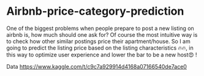 # Airbnb-price-category-prediction
One of the biggest problems when people prepare to post a new listing on airbnb is, how much should one ask for? Of course the most intuitive way is to check how other similar postings price their apartment/house. So I am going to predict the listing price based on the listing characteristics 🔥🔥, in this way to optimize user experience and lower the bar to be a new host😍 !


Data  https://www.kaggle.com/t/c9c7a929914d4168a07166540de7ace0
